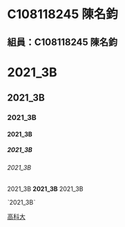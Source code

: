 # C108118245 陳名鈞

## 組員：C108118245 陳名鈞

# 2021_3B

## 2021_3B

### 2021_3B

#### 2021_3B

##### 2021_3B

###### 2021_3B

2021_3B **2021_3B** 2021_3B 

ˋ2021_3Bˋ

[高科大](https://www.nkust.edu.tw)
